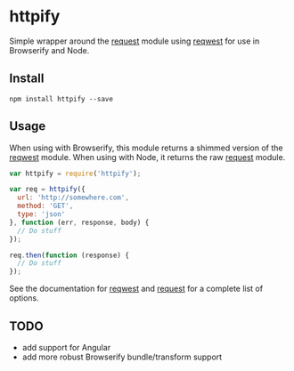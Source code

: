 # httpify
 
Simple wrapper around the [request](https://www.npmjs.org/package/request) module using [reqwest](https://www.npmjs.org/package/reqwest) for use in Browserify and Node.
 
## Install
 
```
npm install httpify --save
```
 
## Usage

When using with Browserify, this module returns a shimmed version of the [reqwest](https://www.npmjs.org/package/reqwest) module. When using with Node, it returns the raw [request](https://www.npmjs.org/package/request) module.

```js
var httpify = require('httpify');

var req = httpify({
  url: 'http://somewhere.com',
  method: 'GET',
  type: 'json'
}, function (err, response, body) {
  // Do stuff
});

req.then(function (response) {
  // Do stuff
});
```

See the documentation for [reqwest](https://www.npmjs.org/package/reqwest) and [request](https://www.npmjs.org/package/request) for a complete list of options.

## TODO

* add support for Angular
* add more robust Browserify bundle/transform support